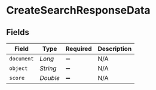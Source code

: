 # CreateSearchResponseData


## Fields

| Field              | Type               | Required           | Description        |
| ------------------ | ------------------ | ------------------ | ------------------ |
| `document`         | *Long*             | :heavy_minus_sign: | N/A                |
| `object`           | *String*           | :heavy_minus_sign: | N/A                |
| `score`            | *Double*           | :heavy_minus_sign: | N/A                |
